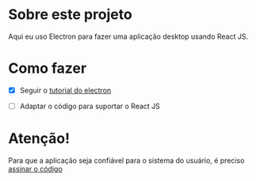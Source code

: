 # Sobre este projeto
Aqui eu uso Electron para fazer uma aplicação desktop usando React JS.

# Como fazer
- [x] Seguir o [tutorial do electron](https://www.electronjs.org/pt/docs/latest/tutorial/tutorial-prerequisites)

- [ ] Adaptar o código para suportar o React JS

# Atenção!
Para que a aplicação seja confiável para o sistema do usuário, é preciso [assinar o código](https://www.electronjs.org/pt/docs/latest/tutorial/code-signing)
